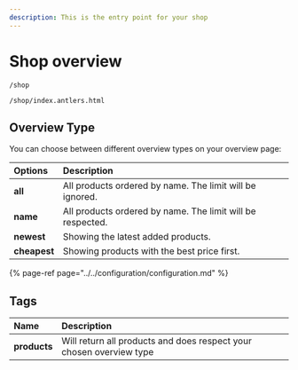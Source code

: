 ```yaml
---
description: This is the entry point for your shop
---
```


# Shop overview

```text
/shop

/shop/index.antlers.html
```

## Overview Type

You can choose between different overview types on your overview page:

| Options | Description |
| :--- | :--- |
| **all** | All products ordered by name. The limit will be ignored. |
| **name** | All products ordered by name. The limit will be respected. |
| **newest** | Showing the latest added products. |
| **cheapest** | Showing products with the best price first. |

{% page-ref page="../../configuration/configuration.md" %}

## Tags

| Name | Description |
| :--- | :--- |
| **products** | Will return all products and does respect your chosen overview type  |




